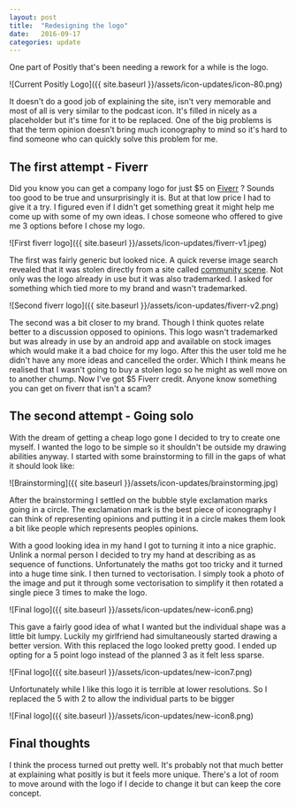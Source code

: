```yaml
---
layout: post
title:  "Redesigning the logo"
date:   2016-09-17
categories: update
---
```


One part of Positly that's been needing a rework for a while is the logo. 

![Current Positly Logo]({{ site.baseurl }}/assets/icon-updates/icon-80.png)

It doesn't do a good job of explaining the site, isn't very memorable and most of all is very similar to the podcast icon. It's filled in nicely as a placeholder but it's time for it to be replaced. One of the big problems is that the term opinion doesn't bring much iconography to mind so it's hard to find someone who can quickly solve this problem for me.

The first attempt - Fiverr
----

Did you know you can get a company logo for just $5 on [Fiverr](https://www.fiverr.com/) ? Sounds too good to be true and unsurprisingly it is. But at that low price I had to give it a try. I figured even if I didn't get something great it might help me come up with some of my own ideas. I chose someone who offered to give me 3 options before I chose my logo.

![First fiverr logo]({{ site.baseurl }}/assets/icon-updates/fiverr-v1.jpeg)

The first was fairly generic but looked nice. A quick reverse image search revealed that it was stolen directly from a site called [community scene](http://community-scene.com/). Not only was the logo already in use but it was also trademarked. I asked for something which tied more to my brand and wasn't trademarked.

![Second fiverr logo]({{ site.baseurl }}/assets/icon-updates/fiverr-v2.png)

The second was a bit closer to my brand. Though I think quotes relate better to a discussion opposed to opinions. This logo wasn't trademarked but was already in use by an android app and available on stock images which would make it a bad choice for my logo. After this the user told me he didn't have any more ideas and cancelled the order. Which I think means he realised that I wasn't going to buy a stolen logo so he might as well move on to another chump. Now I've got $5 Fiverr credit. Anyone know something you can get on fiverr that isn't a scam?

The second attempt - Going solo
-----

With the dream of getting a cheap logo gone I decided to try to create one myself. I wanted the logo to be simple so it shouldn't be outside my drawing abilities anyway. I started with some brainstorming to fill in the gaps of what it should look like:

![Brainstorming]({{ site.baseurl }}/assets/icon-updates/brainstorming.jpg)

After the brainstorming I settled on the bubble style exclamation marks going in a circle. The exclamation mark is the best piece of iconography I can think of representing opinions and putting it in a circle makes them look a bit like people which represents peoples opinions.

With a good looking idea in my hand I got to turning it into a nice graphic. Unlink a normal person I decided to try my hand at describing as as sequence of functions. Unfortunately the maths got too tricky and it turned into a huge time sink. I then turned to vectorisation. I simply took a photo of the image and put it through some vectorisation to simplify it then rotated a single piece 3 times to make the logo.

![Final logo]({{ site.baseurl }}/assets/icon-updates/new-icon6.png)

This gave a fairly good idea of what I wanted but the individual shape was a little bit lumpy. Luckily my girlfriend had simultaneously started drawing a better version. With this replaced the logo looked pretty good. I ended up opting for a 5 point logo instead of the planned 3 as it felt less sparse.

![Final logo]({{ site.baseurl }}/assets/icon-updates/new-icon7.png)

Unfortunately while I like this logo it is terrible at lower resolutions. So I replaced the 5 with 2 to allow the individual parts to be bigger

![Final logo]({{ site.baseurl }}/assets/icon-updates/new-icon8.png)

Final thoughts
---

I think the process turned out pretty well. It's probably not that much better at explaining what positly is but it feels more unique. There's a lot of room to move around with the logo if I decide to change it but can keep the core concept.
